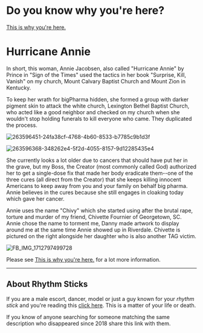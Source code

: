 # Do you know why you're here? 
[This is why you're here.](https://github.com/9413d5ff2a0b4f237a264010b65350e7/TAG/blob/master/PHB33/README.md)

# Hurricane Annie
In short, this woman, Annie Jacobsen, also called "Hurricane Annie" by Prince in "Sign of the Times" used the tactics in her book "Surprise, Kill, Vanish" on my church, Mount Calvary Baptist Church and Mount Zion in Kentucky.

To keep her wrath for bigPharma hidden, she formed a group with darker pigment skin to attack the white church, Lexington Bethel Baptist Church, who acted like a good neighbor and checked on my church when she wouldn't stop holding funerals to kill everyone who came. They duplicated the process.

![263596451-24fa38cf-4768-4b60-8533-b7785c9b1d3f](https://github.com/PHB33/.github/assets/165702254/47f55645-bf08-4bfa-9826-00d1915882af)

![263596368-348262e4-5f2d-4055-8157-9d12285435e4](https://github.com/PHB33/.github/assets/165702254/148704a9-64e4-40f7-b437-1576dc36c356)

She currently looks a lot older due to cancers that should have put her in the grave, but my Boss, the Creator (most commonly called God) authorized her to get a single-dose fix that made her body eradicate them--one of the three cures (all direct from the Creator) that she keeps killing innocent Americans to keep away from you and your family on behalf big pharma. Annie believes in the cures because she still engages in cloaking today which gave her cancer.

Annie uses the name "Chivy" which she started using after the brutal rape, torture and murder of my friend, Chivette Fournier of Georgetown, SC. Annie chose the name to torment me, Danny made artwork to display around me at the same time Annie showed up in Riverdale. Chivette is pictured on the right alongside her daughter who is also another TAG victim.

![FB_IMG_1712797499728](https://github.com/PHB33/.github/assets/165702254/5257ebf6-9553-45d3-9b99-36441097b31b)

Please see [This is why you're here.](https://github.com/9413d5ff2a0b4f237a264010b65350e7/TAG/blob/master/PHB33/README.md) for a lot more information.

***

## About Rhythm Sticks
If you are a male escort, dancer, model or just a guy known for your _rhythm stick_ and you're reading this [click here](https://github.com/9413d5ff2a0b4f237a264010b65350e7/TAG/blob/master/PHB33/EscortWarning.md). This is a matter of your life or death.

If you know of anyone searching for someone matching the same description who disappeared since 2018 share this link with them. 
